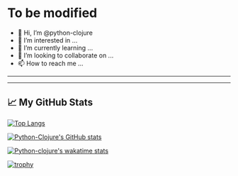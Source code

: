 # To be modified

- 👋 Hi, I’m @python-clojure
- 👀 I’m interested in ...
- 🌱 I’m currently learning ...
- 💞️ I’m looking to collaborate on ...
- 📫 How to reach me ...

---


</div>

---


## &#x1f4c8; My GitHub Stats

[![Top Langs](https://github-readme-stats.vercel.app/api/top-langs/?username=python-clojure&hide=java,html,css&theme=radical)](https://github.com/anuraghazra/github-readme-stats)

[![Python-Clojure's GitHub stats](https://github-readme-stats.vercel.app/api?username=python-clojure&theme=radical)](https://github.com/anuraghazra/github-readme-stats)

[![Python-clojure's wakatime stats](https://github-readme-stats.vercel.app/api/wakatime?username=python_clojure)](https://github.com/anuraghazra/github-readme-stats)

[![trophy](https://github-profile-trophy.vercel.app/?username=python-clojure&theme=nord&column=7)](https://github.com/ryo-ma/github-profile-trophy)
